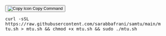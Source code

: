 <button onclick="copyToClipboard()">
  <img src="https://img.icons8.com/ios/24/000000/copy.png" alt="Copy Icon" style="vertical-align:middle">
  Copy Command
</button>

<script>
function copyToClipboard() {
  var copyText = document.getElementById("commandToCopy");
  copyText.select();
  copyText.setSelectionRange(0, 99999);
  document.execCommand("copy");
  alert("Copied the command: " + copyText.value);
}
</script>

<p>
  <input type="text" value="curl -sSL https://raw.githubusercontent.com/sarabbafrani/samtu/main/mtu.sh > mtu.sh && chmod +x mtu.sh && sudo ./mtu.sh" id="commandToCopy" style="position: absolute; left: -9999px;">
  <span style="font-family: monospace;">curl -sSL https://raw.githubusercontent.com/sarabbafrani/samtu/main/mtu.sh > mtu.sh && chmod +x mtu.sh && sudo ./mtu.sh</span>
</p>
